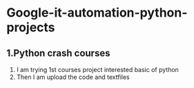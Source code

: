 # Google-it-automation-python-projects

## 1.Python crash courses
1. I am trying 1st courses project interested basic of python
2. Then I am upload the code and textfiles
